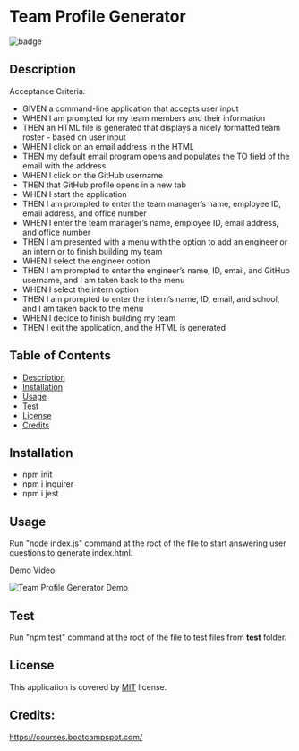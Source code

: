 # Team Profile Generator

![badge](https://img.shields.io/badge/license-MIT-brightgreen)

  ## Description
  Acceptance Criteria:
  
  - GIVEN a command-line application that accepts user input
  - WHEN I am prompted for my team members and their information
  - THEN an HTML file is generated that displays a nicely formatted team roster - based on user input
  - WHEN I click on an email address in the HTML
  - THEN my default email program opens and populates the TO field of the email with the address
  - WHEN I click on the GitHub username
  - THEN that GitHub profile opens in a new tab
  - WHEN I start the application
  - THEN I am prompted to enter the team manager’s name, employee ID, email address, and office number
  - WHEN I enter the team manager’s name, employee ID, email address, and office number
  - THEN I am presented with a menu with the option to add an engineer or an intern or to finish building my team
  - WHEN I select the engineer option
  - THEN I am prompted to enter the engineer’s name, ID, email, and GitHub username, and I am taken back to the menu
  - WHEN I select the intern option
  - THEN I am prompted to enter the intern’s name, ID, email, and school, and I am taken back to the menu
  - WHEN I decide to finish building my team
  - THEN I exit the application, and the HTML is generated

  ## Table of Contents
  - [Description](#description)
  - [Installation](#installation)
  - [Usage](#usage)
  - [Test](#test)
  - [License](#license)
  - [Credits](#credits)
  ## Installation
  - npm init
  - npm i inquirer
  - npm i jest
  ## Usage
  Run "node index.js" command at the root of the file to start answering user questions to generate index.html.

  Demo Video:

  ![Team Profile Generator Demo](./src/demo-video.gif)
  
  ## Test
  Run "npm test" command at the root of the file to test files from __test__ folder.
  ## License
  This application is covered by [MIT](https://opensource.org/licenses/MIT) license. 
  
  ## Credits: 
  https://courses.bootcampspot.com/